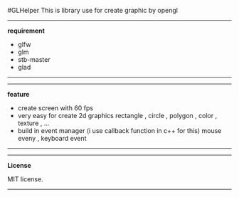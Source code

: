 #GLHelper
This is library use for create graphic by opengl

---
**requirement**

* glfw 
* glm
* stb-master
* glad

---

---
**feature**

* create screen with 60 fps
* very easy for create 2d graphics
  rectangle , circle , polygon , color , texture , ... 
* build in event manager (i use callback function in c++ for this)
  mouse eveny , keyboard event

---

---
**License**

MIT license.

---